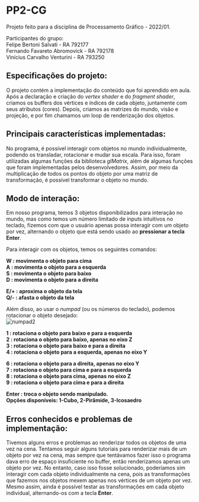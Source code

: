 # PP2-CG
Projeto feito para a disciplina de Processamento Gráfico - 2022/01. <br/>

Participantes do grupo: <br/>
Felipe Bertoni Salvati - RA 792177 <br/>
Fernando Favareto Abromovick - RA 792178 <br/>
Vinícius Carvalho Venturini - RA 793250 <br/>

## Especificações do projeto:

O projeto contém a implementação do conteúdo que foi aprendido em aula. Após a declaração e criação do <i>vertex shader</i> e do <i>fragment shader</i>, criamos os buffers dos vértices e índices de cada objeto, juntamente com seus atributos (cores). Depois, criamos as matrizes do mundo, visão e projeção, e por fim chamamos um loop de renderização dos objetos.

## Principais características implementadas:

No programa, é possível interagir com objetos no mundo individualmente, podendo os transladar, rotacionar e mudar sua escala. Para isso, foram utilizadas algumas funções da biblioteca *glMatrix*, além de algumas funções que foram implementadas pelos desenvolvedores. Assim, por meio da multiplicação de todos os pontos do objeto por uma matriz de transformação, é possível transformar o objeto no mundo.

## Modo de interação:

Em nosso programa, temos 3 objetos disponibilizados para interação no mundo, mas como temos um número limitado de inputs intuitivos no teclado, fizemos com que o usuário apenas possa interagir com um objeto por vez, alternando o objeto que está sendo usado ao **pressionar a tecla Enter**. <br/>

Para interagir com os objetos, temos os seguintes comandos: <br/>

**W : movimenta o objeto para cima** <br/>
**A : movimenta o objeto para a esquerda** <br/>
**S : movimenta o objeto para baixo** <br/>
**D : movimenta o objeto para a direita** <br/>

**E/+ : aproxima o objeto da tela** <br/>
**Q/- : afasta o objeto da tela** <br/>

Além disso, ao usar o *numpad* (ou os números do teclado), podemos rotacionar o objeto desejado: <br/>
![numpad2](https://user-images.githubusercontent.com/63080035/193506499-8236070e-f2bb-4fe1-acbe-959449a16a7e.png)

**1 : rotaciona o objeto para baixo e para a esquerda** <br/>
**2 : rotaciona o objeto para baixo, apenas no eixo Z** <br/>
**3 : rotaciona o objeto para baixo e para a direita** <br/>
**4 : rotaciona o objeto para a esquerda, apenas no eixo Y** <br/>

**6 : rotaciona o objeto para a direita, apenas no eixo Y** <br/>
**7 : rotaciona o objeto para cima e para a esquerda** <br/>
**8 : rotaciona o objeto para cima, apenas no eixo Z** <br/>
**9 : rotaciona o objeto para cima e para a direita** <br/>

**Enter : troca o objeto sendo manipulado. <br/> Opções disponíveis: 1-Cubo, 2-Pirâmide, 3-Icosaedro** <br/>

## Erros conhecidos e problemas de implementação:

Tivemos alguns erros e problemas ao renderizar todos os objetos de uma vez na cena. Tentamos seguir alguns tutoriais para renderizar mais de um objeto por vez na cena, mas sempre que tentávamos fazer isso o programa dava erro de espaço insuficiente no buffer, então renderizamos apenas um objeto por vez. No entanto, caso isso fosse solucionado, poderíamos sim interagir com cada objeto individualmente na cena, pois as transformações que fazemos nos objetos mexem apenas nos vértices de um objeto por vez. Mesmo assim, ainda é possível testar as transformações em cada objeto individual, alternando-os com a tecla **Enter**.
